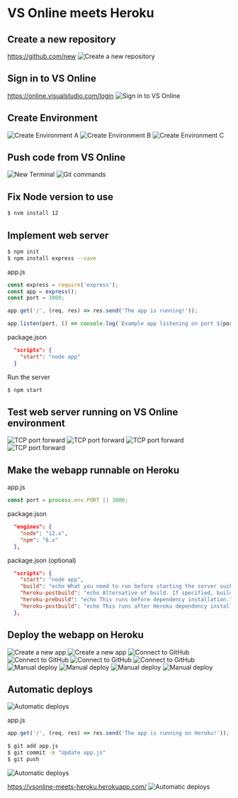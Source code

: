 # VS Online meets Heroku

## Create a new repository

https://github.com/new
![Create a new repository](images/01_create-a-new-repository.png)

## Sign in to VS Online

https://online.visualstudio.com/login
![Sign in to VS Online](images/02_sign-in-to-vsonline.png)

## Create Environment

![Create Environment A](images/03a_create-environment.png)
![Create Environment B](images/03b_create-environment.png)
![Create Environment C](images/03c_create-environment.png)

## Push code from VS Online

![New Terminal](images/04a_new-terminal.png)
![Git commands](images/04b_git-commands.png)

## Fix Node version to use

```bash
$ nvm install 12
```

## Implement web server

```bash
$ npm init
$ npm install express --save
```

app.js
```js
const express = require('express');
const app = express();
const port = 3000;

app.get('/', (req, res) => res.send('The app is running!'));

app.listen(port, () => console.log(`Example app listening on port ${port}!`));
```

package.json
```json
  "scripts": {
    "start": "node app"
  }
```

Run the server
```bash
$ npm start
```

## Test web server running on VS Online environment

![TCP port forward](images/07a_tcp-port-forward.png)
![TCP port forward](images/07b_tcp-port-forward.png)
![TCP port forward](images/07c_connecting-to-the-forwarded-port.png)
![TCP port forward](images/07d_the-app-is-running.png)

## Make the webapp runnable on Heroku

app.js
```js
const port = process.env.PORT || 3000;
```

package.json
```json
  "engines": {
    "node": "12.x",
    "npm": "6.x"
  },
```

package.json (optional)
```json
  "scripts": {
    "start": "node app",
    "build": "echo What you need to run before starting the server such as webpack.",
    "heroku-postbuild": "echo Alternative of build. If specified, build won't be called.",
    "heroku-prebuild": "echo This runs before dependency installation.",
    "heroku-postbuild": "echo This runs after Heroku dependency installation."
  },
```

## Deploy the webapp on Heroku

![Create a new app](images/09a_create-a-new-app.png)
![Create a new app](images/09b_create-a-new-app.png)
![Connect to GitHub](images/09c_connect-to-github.png)
![Connect to GitHub](images/09d_connect-to-github.png)
![Connect to GitHub](images/09e_connect-to-github.png)
![Connect to GitHub](images/09f_connect-to-github.png)
![Manual deploy](images/09g_manual-deploy.png)
![Manual deploy](images/09h_manual-deploy.png)
![Manual deploy](images/09i_manual-deploy.png)
![Manual deploy](images/09j_the-app-is-running.png)

## Automatic deploys

![Automatic deploys](images/10a_automatic-deploys.png)

app.js
```js
app.get('/', (req, res) => res.send('The app is running on Heroku!'));
```

```bash
$ git add app.js
$ git commit -m "Update app.js"
$ git push
```

![Automatic deploys](images/10b_activity.png)

https://vsonline-meets-heroku.herokuapp.com/
![Automatic deploys](images/10c_the-app-is-running-on-heroku.png)
